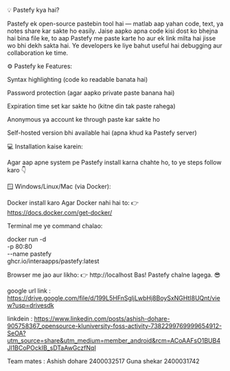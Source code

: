 💡 Pastefy kya hai?

Pastefy ek open-source pastebin tool hai — matlab aap yahan code, text, ya notes share kar sakte ho easily.
Jaise aapko apna code kisi dost ko bhejna hai bina file ke, to aap Pastefy me paste karte ho aur ek link milta hai jisse wo bhi dekh sakta hai.
Ye developers ke liye bahut useful hai debugging aur collaboration ke time.

⚙️ Pastefy ke Features:

Syntax highlighting (code ko readable banata hai)

Password protection (agar aapko private paste banana hai)

Expiration time set kar sakte ho (kitne din tak paste rahega)

Anonymous ya account ke through paste kar sakte ho

Self-hosted version bhi available hai (apna khud ka Pastefy server)

💻 Installation kaise karein:

Agar aap apne system pe Pastefy install karna chahte ho, to ye steps follow karo 👇

🪟 Windows/Linux/Mac (via Docker):

Docker install karo
Agar Docker nahi hai to:
👉 https://docs.docker.com/get-docker/

Terminal me ye command chalao:

docker run -d \
  -p 80:80 \
  --name pastefy \
  ghcr.io/interaapps/pastefy:latest


Browser me jao aur likho:
👉 http://localhost
Bas! Pastefy chalne lagega. 😎

google url link : https://drive.google.com/file/d/199L5HFnSgljLwbHj8BoySxNGHtI8UQnt/view?usp=drivesdk

linkdein : https://www.linkedin.com/posts/ashish-dohare-905758367_opensource-kluniversity-foss-activity-7382299769999654912-SeOA?utm_source=share&utm_medium=member_android&rcm=ACoAAFsO1BUB4Jl1BCoPOckIB_sDTaAwGczfNqI

Team mates : Ashish dohare 2400032517
             Guna shekar 2400031742